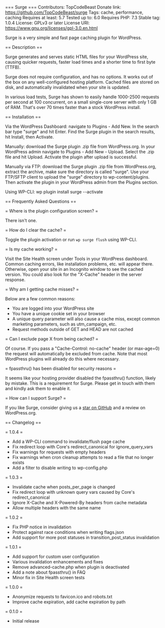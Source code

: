 === Surge ===
Contributors: TopCodeBeast
Donate link: https://github.com/TopCodeBeast/surge
Tags: cache, performance, caching
Requires at least: 5.7
Tested up to: 6.0
Requires PHP: 7.3
Stable tag: 1.0.4
License: GPLv3 or later
License URI: https://www.gnu.org/licenses/gpl-3.0.en.html

Surge is a very simple and fast page caching plugin for WordPress.

== Description ==

Surge generates and serves static HTML files for your WordPress site, causing quicker requests, faster load times and a shorter time to first byte (TTFB).

Surge does not require configuration, and has no options. It works out of the box on any well-configured hosting platform. Cached files are stored on disk, and automatically invalidated when your site is updated.

In various load tests, Surge has shown to easily handle 1000-2500 requests per second at 100 concurrent, on a small single-core server with only 1 GB of RAM. That's over 70 times faster than a stock WordPress install.

== Installation ==

Via the WordPress Dashboard: navigate to Plugins - Add New. In the search bar type "surge" and hit Enter. Find the Surge plugin in the search results, hit Install, then Activate.

Manually: download the Surge plugin .zip file from WordPress.org. In your WordPress admin navigate to Plugins - Add New - Upload. Select the .zip file and hit Upload. Activate the plugin after upload is successful.

Manually via FTP: download the Surge plugin .zip file from WordPress.org, extract the archive, make sure the directory is called "surge". Use your FTP/SFTP client to upload the "surge" directory to wp-content/plugins. Then activate the plugin in your WordPress admin from the Plugins section.

Using WP-CLI: wp plugin install surge --activate

== Frequently Asked Questions ==

= Where is the plugin configuration screen? =

There isn't one.

= How do I clear the cache? =

Toggle the plugin activation or run `wp surge flush` using WP-CLI.

= Is my cache working? =

Visit the Site Health screen under Tools in your WordPress dashboard. Common caching errors, like installation problems, etc. will appear there. Otherwise, open your site in an Incognito window to see the cached version. You could also look for the "X-Cache" header in the server response.

= Why am I getting cache misses? =

Below are a few common reasons:

- You are logged into your WordPress site
- You have a unique cookie set in your browser
- A unique query parameter will also cause a cache miss, except common marketing parameters, such as utm_campaign, etc.
- Request methods outside of GET and HEAD are not cached

= Can I exclude page X from being cached? =

Of course. If you pass a "Cache-Control: no-cache" header (or max-age=0) the request will automatically be excluded from cache. Note that most WordPress plugins will already do this where necessary.

= fpassthru() has been disabled for security reasons =

It seems like your hosting provider disabled the fpassthru() function, likely by mistake. This is a requirement for Surge. Please get in touch with them and kindly ask them to enable it.

= How can I support Surge? =

If you like Surge, consider giving us a [star on GitHub](https://github.com/BestDevFirst/surge) and a review on WordPress.org.

== Changelog ==

= 1.0.4 =

- Add a WP-CLI command to invalidate/flush page cache
- Fix redirect loop with Core's redirect_canonical for ignore_query_vars
- Fix warnings for requests with empty headers
- Fix warnings when cron cleanup attempts to read a file that no longer exists
- Add a filter to disable writing to wp-config.php

= 1.0.3 =

- Invalidate cache when posts_per_page is changed
- Fix redirect loop with unknown query vars caused by Core's redirect_canonical
- Ignore X-Cache and X-Powered-By headers from cache metadata
- Allow multiple headers with the same name

= 1.0.2 =

- Fix PHP notice in invalidation
- Protect against race conditions when writing flags.json
- Add support for more post statuses in transition_post_status invalidation

= 1.0.1 =

- Add support for custom user configuration
- Various invalidation enhancements and fixes
- Remove advanced-cache.php when plugin is deactivated
- Add a note about fpassthru() in FAQ
- Minor fix in Site Health screen tests

= 1.0.0 =

- Anonymize requests to favicon.ico and robots.txt
- Improve cache expiration, add cache expiration by path

= 0.1.0 =

- Initial release
